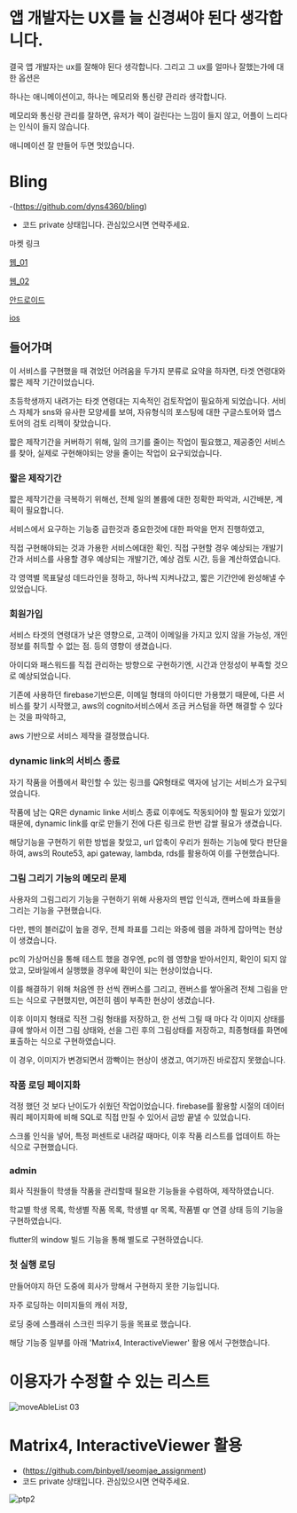 # 앱 개발자는 UX를 늘 신경써야 된다 생각합니다.

결국 앱 개발자는 ux를 잘해야 된다 생각합니다.
그리고 그 ux를 얼마나 잘했는가에 대한 옵션은

하나는 애니메이션이고,
하나는 메모리와 통신량 관리라 생각합니다.

메모리와 통신량 관리를 잘하면, 유저가 렉이 걸린다는 느낌이 들지 않고, 어플이 느리다는 인식이 들지 않습니다.

애니메이션 잘 만들어 두면 멋있습니다.


# Bling
-(https://github.com/dyns4360/bling)
- 코드 private 상태입니다. 관심있으시면 연락주세요.


마켓 링크

[웹_01](https://blingapp.link/)

[웹_02](https://dyns4360.github.io/)

[안드로이드](https://play.google.com/store/apps/details?id=com.dynetworks.bling)

[ios](https://apps.apple.com/kr/app/%EB%B8%94%EB%A7%81-bling/id6469025965)

## 들어가며
이 서비스를 구현했을 때 겪었던 어려움을 두가지 분류로 요약을 하자면,
타겟 연령대와 짧은 제작 기간이었습니다.

초등학생까지 내려가는 타겟 연령대는 지속적인 검토작업이 필요하게 되었습니다.
서비스 자체가 sns와 유사한 모양세를 보여, 자유형식의 포스팅에 대한 구글스토어와 앱스토어의 검토 리젝이 잦았습니다.

짧은 제작기간을 커버하기 위해, 일의 크기를 줄이는 작업이 필요했고, 제공중인 서비스를 찾아, 실제로 구현해야되는 양을 줄이는 작업이 요구되었습니다.

### 짧은 제작기간

짧은 제작기간을 극복하기 위해선, 전체 일의 볼륨에 대한 정확한 파악과, 시간배분, 계획이 필요합니다.

서비스에서 요구하는 기능중 급한것과 중요한것에 대한 파악을 먼저 진행하였고,

직접 구현해야되는 것과 가용한 서비스에대한 확인. 직접 구현할 경우 예상되는 개발기간과 서비스를 사용할 경우 예상되는 개발기간, 예상 검토 시간, 등을 계산하였습니다.

각 영역별 목표달성 데드라인을 정하고, 하나씩 지켜나갔고, 짧은 기간안에 완성해낼 수 있었습니다.



### 회원가입

서비스 타겟의 연령대가 낮은 영향으로, 고객이 이메일을 가지고 있지 않을 가능성, 개인정보를 취득할 수 없는 점. 등의 영향이 생겼습니다.

아이디와 패스워드를 직접 관리하는 방향으로 구현하기엔, 시간과 안정성이 부족할 것으로 예상되었습니다.

기존에 사용하던 firebase기반으론, 이메일 형태의 아이디만 가용했기 때문에, 다른 서비스를 찾기 시작했고, aws의 cognito서비스에서 조금 커스텀을 하면 해결할 수 있다는 것을 파악하고,

aws 기반으로 서비스 제작을 결정했습니다.



### dynamic link의 서비스 종료

자기 작품을 어플에서 확인할 수 있는 링크를 QR형태로 액자에 남기는 서비스가 요구되었습니다.

작품에 남는 QR은 dynamic linke 서비스 종료 이후에도 작동되어야 할 필요가 있었기 때문에, dynamic link를 qr로 만들기 전에 다른 링크로 한번 감쌀 필요가 생겼습니다.

해당기능을 구현하기 위한 방법을 찾았고, url 압축이 우리가 원하는 기능에 맞다 판단을 하여, aws의 Route53, api gateway, lambda, rds를 활용하여 이를 구현했습니다.



### 그림 그리기 기능의 메모리 문제

사용자의 그림그리기 기능을 구현하기 위해 사용자의 펜압 인식과, 캔버스에 좌표들을 그리는 기능을 구현했습니다.

다만, 펜의 블러값이 높을 경우, 전체 좌표를 그리는 와중에 렘을 과하게 잡아먹는 현상이 생겼습니다.

pc의 가상머신을 통해 테스트 했을 경우엔, pc의 렘 영향을 받아서인지, 확인이 되지 않았고, 모바일에서 실행했을 경우에 확인이 되는 현상이었습니다.

이를 해결하기 위해 처음엔 한 선씩 캔버스를 그리고, 캔버스를 쌓아올려 전체 그림을 만드는 식으로 구현했지만, 여전히 렘이 부족한 현상이 생겼습니다.

이후 이미지 형태로 직전 그림 형태를 저장하고, 한 선씩 그릴 때 마다 각 이미지 상태를 큐에 쌓아서 이전 그림 상태와, 선을 그린 후의 그림상태를 저장하고, 최종형태를 화면에 표출하는 식으로 구현하였습니다.

이 경우, 이미지가 변경되면서 깜빡이는 현상이 생겼고, 여기까진 바로잡지 못했습니다.


### 작품 로딩 페이지화

걱정 했던 것 보다 난이도가 쉬웠던 작업이었습니다. firebase를 활용할 시절의 데이터 쿼리 페이지화에 비해 SQL로 직접 만질 수 있어서 금방 끝낼 수 있었습니다.

스크롤 인식을 넣어, 특정 퍼센트로 내려갈 때마다, 이후 작품 리스트를 업데이트 하는 식으로 구현했습니다.


### admin

회사 직원들이 학생들 작품을 관리할때 필요한 기능들을 수렴하여, 제작하였습니다.

학교별 학생 목록, 학생별 작품 목록, 학생별 qr 목록, 작품별 qr 연결 상태 등의 기능을 구현하였습니다.

flutter의 window 빌드 기능을 통해 별도로 구현하였습니다.


### 첫 실행 로딩

만들어야지 하던 도중에 회사가 망해서 구현하지 못한 기능입니다.

자주 로딩하는 이미지들의 캐쉬 저장,

로딩 중에 스플래쉬 스크린 띄우기 등을 목표로 했습니다.

해당 기능중 일부를 아래 'Matrix4, InteractiveViewer' 활용 에서 구현했습니다.

  

# 이용자가 수정할 수 있는 리스트
![moveAbleList 03](https://github.com/binbyell/ptp2/assets/101085803/e58550c4-227c-4421-ac30-c76da3424825)

# Matrix4, InteractiveViewer 활용
- (https://github.com/binbyell/seomjae_assignment)
- 코드 private 상태입니다. 관심있으시면 연락주세요.

![ptp2](https://github.com/binbyell/ptp2/assets/101085803/f4811528-764a-493c-b51e-22b6657104a3)

